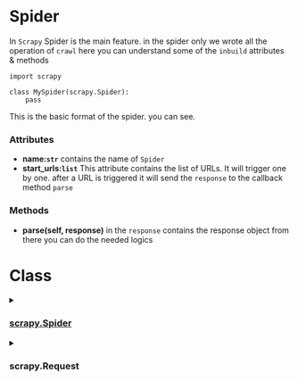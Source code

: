 # Spider
In `Scrapy` Spider is the main feature. in the spider only we wrote all the operation of `crawl` here you can understand some of the `inbuild` attributes & methods

```
import scrapy

class MySpider(scrapy.Spider):
    pass
```
This is the basic format of the spider. you can see.

### Attributes
* **name:`str`** contains the name of `Spider`
* **start_urls:`list`** This attribute contains the list of URLs. It will trigger one by one. after a URL is triggered it will send the `response` to the callback method `parse`

### Methods
* **parse(self, response)** in the `response` contains the response object from there you can do the needed logics

# Class
<details>
<summary><h3><a href="https://docs.scrapy.org/en/latest/topics/spiders.html#scrapy-spider">scrapy.Spider</a></h3></summary>
    
Base class for scrapy spiders. All spiders must inherit from this class.

**Attributes**
* `name: str`  identifies the Spider. It must be unique within a project, that is, you can’t set the same name for different Spiders.
* `custom_settings: Optional[dict] = None`
* `start_urls: list` If you used this attribute you no need to use the [start_request()](https://docs.scrapy.org/en/latest/intro/tutorial.html#a-shortcut-to-the-start-requests-method) method.

**Methods**
* `start_requests():` must return an iterable of Requests (you can return a list of requests or write a generator function) which the Spider will begin to crawl from. Subsequent requests will be generated successively from these initial requests.
* `parse():` a method that will be called to handle the response downloaded for each of the requests made. The response parameter is an instance of TextResponse that holds the page content and has further helpful methods to handle it.
</details>

<details>
    <summary><h3>scrapy.Request</h3></summary>

Represents an HTTP request, which is usually generated in a Spider and
    executed by the Downloader, thus generating a :class:`Response`.
    
</details>
